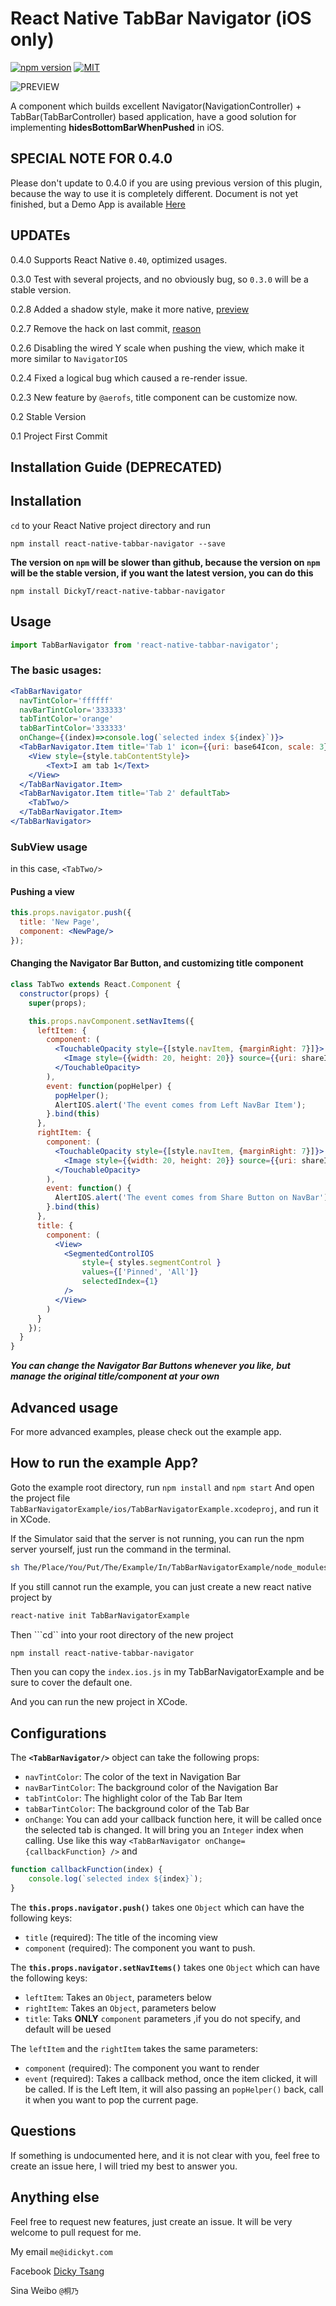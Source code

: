 React Native TabBar Navigator (iOS only)
===================
[![npm version](https://badge.fury.io/js/react-native-tabbar-navigator.svg)](https://badge.fury.io/js/react-native-tabbar-navigator)
[![MIT](https://img.shields.io/dub/l/vibe-d.svg)]()

![PREVIEW](https://cloud.githubusercontent.com/assets/4535844/21953824/7924d0b2-da17-11e6-8001-caad1150fdcc.gif)

A component which builds excellent Navigator(NavigationController) + TabBar(TabBarController) based application, have a good solution for implementing **hidesBottomBarWhenPushed** in iOS.

## SPECIAL NOTE FOR 0.4.0
Please don't update to 0.4.0 if you are using previous version of this plugin, because the way to use it is completely different. Document is not yet finished, but a Demo App is available [Here](https://github.com/DickyT/react-native-tabbar-navigator/wiki/%5B0.4.0%5DDemo-App-of-0.4.0-updated,-supports-React-Native-0.40)

## UPDATEs
0.4.0 Supports React Native `0.40`, optimized usages.

0.3.0 Test with several projects, and no obviously bug, so `0.3.0` will be a stable version.

0.2.8 Added a shadow style, make it more native, [preview](https://github.com/DickyT/react-native-tabbar-navigator/wiki/Description-of-0.2.8) 

0.2.7 Remove the hack on last commit, [reason](https://github.com/DickyT/react-native-tabbar-navigator/wiki/Description-of-removing-the-scale-hack)

0.2.6 Disabling the wired Y scale when pushing the view, which make it more similar to `NavigatorIOS`

0.2.4 Fixed a logical bug which caused a re-render issue.

0.2.3 New feature by `@aerofs`, title component can be customize now.

0.2 Stable Version

0.1 Project First Commit

## Installation Guide (DEPRECATED)

Installation
-------

```cd``` to your React Native project directory and run

```npm install react-native-tabbar-navigator --save```

**The version on `npm` will be slower than github, because the version on `npm` will be the stable version, if you want the latest version, you can do this**

```npm install DickyT/react-native-tabbar-navigator```

Usage
-----
```jsx
import TabBarNavigator from 'react-native-tabbar-navigator';
```

### The basic usages:
```jsx
<TabBarNavigator
  navTintColor='ffffff'
  navBarTintColor='333333'
  tabTintColor='orange'
  tabBarTintColor='333333'
  onChange={(index)=>console.log(`selected index ${index}`)}>
  <TabBarNavigator.Item title='Tab 1' icon={{uri: base64Icon, scale: 3}}>
    <View style={style.tabContentStyle}>
        <Text>I am tab 1</Text>
    </View>
  </TabBarNavigator.Item>
  <TabBarNavigator.Item title='Tab 2' defaultTab>
    <TabTwo/>
  </TabBarNavigator.Item>
</TabBarNavigator>
```

### SubView usage
in this case, ```<TabTwo/>```

#### Pushing a view
```jsx
this.props.navigator.push({
  title: 'New Page',
  component: <NewPage/>
});
```
#### Changing the Navigator Bar Button, and customizing title component
```jsx
class TabTwo extends React.Component {
  constructor(props) {
    super(props);

    this.props.navComponent.setNavItems({
      leftItem: {
        component: (
          <TouchableOpacity style={[style.navItem, {marginRight: 7}]}>
            <Image style={{width: 20, height: 20}} source={{uri: shareImg}}/>
          </TouchableOpacity>
        ),
        event: function(popHelper) {
          popHelper();
          AlertIOS.alert('The event comes from Left NavBar Item');
        }.bind(this)
      },
      rightItem: {
        component: (
          <TouchableOpacity style={[style.navItem, {marginRight: 7}]}>
            <Image style={{width: 20, height: 20}} source={{uri: shareImg}}/>
          </TouchableOpacity>
        ),
        event: function() {
          AlertIOS.alert('The event comes from Share Button on NavBar');
        }.bind(this)
      },
      title: {
        component: (
          <View>
            <SegmentedControlIOS
                style={ styles.segmentControl }
                values={['Pinned', 'All']}
                selectedIndex={1}
            />
          </View>
        )
      }
    });
  }
}
```
___You can change the Navigator Bar Buttons whenever you like, but manage the original title/component at your own___

Advanced usage
------------------------------------
For more advanced examples, please check out the example app.

How to run the example App?
------------------------------------
Goto the example root directory, run
```npm install```
and
```npm start```
And open the project file ```TabBarNavigatorExample/ios/TabBarNavigatorExample.xcodeproj```, and run it in XCode.


If the Simulator said that the server is not running, you can run the npm server yourself, just run the command in the terminal.

```bash
sh The/Place/You/Put/The/Example/In/TabBarNavigatorExample/node_modules/react-native/packager/packager.sh
```

If you still cannot run the example, you can just create a new react native project by
```bash
react-native init TabBarNavigatorExample
```
Then ```cd`` into your root directory of the new project
```bash
npm install react-native-tabbar-navigator
```
Then you can copy the `index.ios.js` in my TabBarNavigatorExample and be sure to cover the default one.

And you can run the new project in XCode.

Configurations
------------------------------------
The **`<TabBarNavigator/>`** object can take the following props:
- `navTintColor`: The color of the text in Navigation Bar
- `navBarTintColor`: The background color of the Navigation Bar
- `tabTintColor`: The highlight color of the Tab Bar Item
- `tabBarTintColor`: The background color of the Tab Bar
- `onChange`: You can add your callback function here, it will be called once the selected tab is changed. It will bring you an ```Integer``` index when calling. Use like this way ```<TabBarNavigator onChange={callbackFunction} />``` and
```jsx
function callbackFunction(index) {
    console.log(`selected index ${index}`);
}
```

The **`this.props.navigator.push()`** takes one ```Object``` which can have the following keys:
- `title` (required): The title of the incoming view
- `component` (required): The component you want to push.

The **`this.props.navigator.setNavItems()`** takes one ```Object``` which can have the following keys:
- `leftItem`: Takes an ```Object```, parameters below
- `rightItem`: Takes an ```Object```, parameters below
- `title`: Taks **ONLY** `component` parameters ,if you do not specify, and default will be uesed

The `leftItem` and the `rightItem` takes the same parameters:
- `component` (required): The component you want to render
- `event` (required): Takes a callback method, once the item clicked, it will be called. If is the Left Item, it will also passing an ```popHelper()``` back, call it when you want to pop the current page.

Questions
--------------
If something is undocumented here, and it is not clear with you, feel free to create an issue here, I will tried my best to answer you.

Anything else
--------------
Feel free to request new features, just create an issue.
It will be very welcome to pull request for me.

My email ```me@idickyt.com```

Facebook [Dicky Tsang](https://www.facebook.com/idickytsang)

Sina Weibo ```@桐乃```

